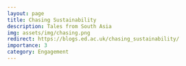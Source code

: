 ```yaml
---
layout: page
title: Chasing Sustainability
description: Tales from South Asia
img: assets/img/chasing.png
redirect: https://blogs.ed.ac.uk/chasing_sustainability/
importance: 3
category: Engagement
---
```



